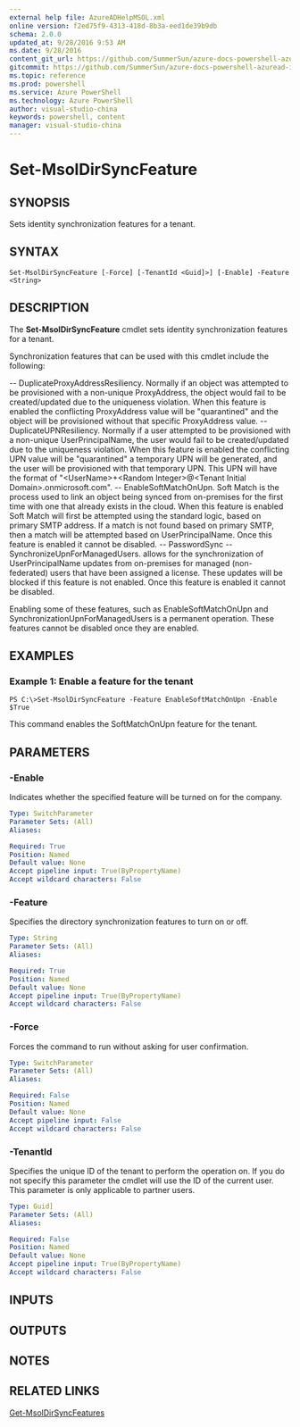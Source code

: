 ```yaml
---
external help file: AzureADHelpMSOL.xml
online version: f2ed75f9-4313-418d-8b3a-eed1de39b9db
schema: 2.0.0
updated_at: 9/28/2016 9:53 AM
ms.date: 9/28/2016
content_git_url: https://github.com/SummerSun/azure-docs-powershell-azuread-int/blob/master/Azure%20AD%20Cmdlets/AzureAD/v1.0/Set-MsolDirSyncFeature.md
gitcommit: https://github.com/SummerSun/azure-docs-powershell-azuread-int/blob/aa68880375be962d5646d6d763347021b391b5c6/Azure%20AD%20Cmdlets/AzureAD/v1.0/Set-MsolDirSyncFeature.md
ms.topic: reference
ms.prod: powershell
ms.service: Azure PowerShell
ms.technology: Azure PowerShell
author: visual-studio-china
keywords: powershell, content
manager: visual-studio-china
---
```


# Set-MsolDirSyncFeature

## SYNOPSIS
Sets identity synchronization features for a tenant.

## SYNTAX

```
Set-MsolDirSyncFeature [-Force] [-TenantId <Guid]>] [-Enable] -Feature <String>
```

## DESCRIPTION
The **Set-MsolDirSyncFeature** cmdlet sets identity synchronization features for a tenant.

Synchronization features that can be used with this cmdlet include the following:

-- DuplicateProxyAddressResiliency. Normally if an object was attempted to be provisioned with a non-unique ProxyAddress, the object would fail to be created/updated due to the uniqueness violation. When this feature is enabled the conflicting ProxyAddress value will be "quarantined" and the object will be provisioned without that specific ProxyAddress value.
-- DuplicateUPNResiliency. Normally if a user attempted to be provisioned with a non-unique UserPrincipalName, the user would fail to be created/updated due to the uniqueness violation. When this feature is enabled the conflicting UPN value will be "quarantined" a temporary UPN will be generated, and the user will be provisioned with that temporary UPN. This UPN will have the format of "\<UserName\>+\<Random Integer\>@\<Tenant Initial Domain\>.onmicrosoft.com".
-- EnableSoftMatchOnUpn. Soft Match is the process used to link an object being synced from on-premises for the first time with one that already exists in the cloud. When this feature is enabled Soft Match will first be attempted using the standard logic, based on primary SMTP address. If a match is not found based on primary SMTP, then a match will be attempted based on UserPrincipalName. Once this feature is enabled it cannot be disabled.
-- PasswordSync
-- SynchronizeUpnForManagedUsers. allows for the synchronization of UserPrincipalName updates from on-premises for managed (non-federated) users that have been assigned a license. These updates will be blocked if this feature is not enabled. Once this feature is enabled it cannot be disabled.

Enabling some of these features, such as EnableSoftMatchOnUpn and SynchronizationUpnForManagedUsers is a permanent operation.
These features cannot be disabled once they are enabled.

## EXAMPLES

### Example 1: Enable a feature for the tenant
```
PS C:\>Set-MsolDirSyncFeature -Feature EnableSoftMatchOnUpn -Enable $True
```

This command enables the SoftMatchOnUpn feature for the tenant.

## PARAMETERS

### -Enable
Indicates whether the specified feature will be turned on for the company.

```yaml
Type: SwitchParameter
Parameter Sets: (All)
Aliases: 

Required: True
Position: Named
Default value: None
Accept pipeline input: True(ByPropertyName)
Accept wildcard characters: False
```

### -Feature
Specifies the directory synchronization features to turn on or off.

```yaml
Type: String
Parameter Sets: (All)
Aliases: 

Required: True
Position: Named
Default value: None
Accept pipeline input: True(ByPropertyName)
Accept wildcard characters: False
```

### -Force
Forces the command to run without asking for user confirmation.

```yaml
Type: SwitchParameter
Parameter Sets: (All)
Aliases: 

Required: False
Position: Named
Default value: None
Accept pipeline input: False
Accept wildcard characters: False
```

### -TenantId
Specifies the unique ID of the tenant to perform the operation on.
If you do not specify this parameter the cmdlet will use the ID of the current user.
This parameter is only applicable to partner users.

```yaml
Type: Guid]
Parameter Sets: (All)
Aliases: 

Required: False
Position: Named
Default value: None
Accept pipeline input: True(ByPropertyName)
Accept wildcard characters: False
```

## INPUTS

## OUTPUTS

## NOTES

## RELATED LINKS

[Get-MsolDirSyncFeatures](f2ed75f9-4313-418d-8b3a-eed1de39b9db)

